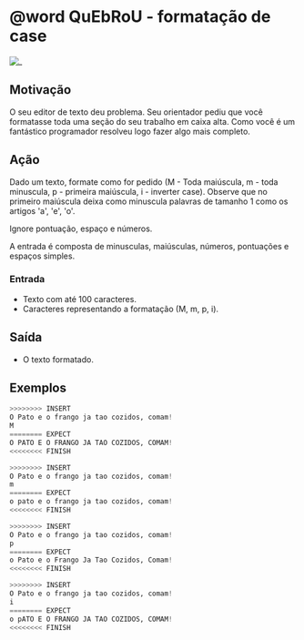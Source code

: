 # @word QuEbRoU - formatação de case

![_](https://raw.githubusercontent.com/qxcodefup/arcade/master/base/word/cover.jpg)

## Motivação

O seu editor de texto deu problema. Seu orientador pediu que você formatasse toda uma seção do seu trabalho em caixa alta. Como você é um fantástico programador resolveu logo fazer algo mais completo.

## Ação

Dado um texto, formate como for pedido (M - Toda maiúscula, m - toda minuscula, p - primeira maiúscula, i - inverter case). Observe que no primeiro maiúscula deixa como minuscula palavras de tamanho 1 como os artigos 'a', 'e', 'o'.

Ignore pontuação, espaço e números.

A entrada é composta de minusculas, maiúsculas, números, pontuações e espaços simples.

### Entrada

* Texto com até 100 caracteres.
* Caracteres representando a formatação (M, m, p, i).

## Saída

* O texto formatado.

## Exemplos

``` py
>>>>>>>> INSERT
O Pato e o frango ja tao cozidos, comam!
M
======== EXPECT
O PATO E O FRANGO JA TAO COZIDOS, COMAM!
<<<<<<<< FINISH
```

```py
>>>>>>>> INSERT
O Pato e o frango ja tao cozidos, comam!
m
======== EXPECT
o pato e o frango ja tao cozidos, comam!
<<<<<<<< FINISH
```

```py
>>>>>>>> INSERT
O Pato e o frango ja tao cozidos, comam!
p
======== EXPECT
o Pato e o Frango Ja Tao Cozidos, Comam!
<<<<<<<< FINISH
```

```py
>>>>>>>> INSERT
O Pato e o frango ja tao cozidos, comam!
i
======== EXPECT
o pATO E O FRANGO JA TAO COZIDOS, COMAM!
<<<<<<<< FINISH
```
